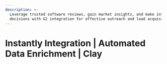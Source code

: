 ```yaml
---
description: >-
  Leverage trusted software reviews, gain market insights, and make informed
  decisions with G2 integration for effective outreach and lead acquisition.
---
```


# Instantly Integration | Automated Data Enrichment | Clay

